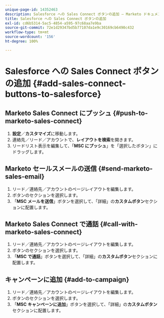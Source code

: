 ```yaml
---
unique-page-id: 14352463
description: Salesforce への Sales Connect ボタンの追加 — Marketo ドキュメント — 製品ドキュメント
title: Salesforce への Sales Connect ボタンの追加
exl-id: cd6b5314-5ac5-4854-a595-97c68aa7e9ba
source-git-commit: 72e1d29347bd5b77107da1e9c30169cb6490c432
workflow-type: tm+mt
source-wordcount: '156'
ht-degree: 100%

---
```


# Salesforce への Sales Connect ボタンの追加 {#add-sales-connect-buttons-to-salesforce}

## Marketo Sales Connect にプッシュ {#push-to-marketo-sales-connect}

1. **設定**／**カスタマイズ**&#x200B;に移動します。
1. 連絡先／リード／アカウントで、**レイアウトを検索**&#x200B;を開きます。
1. リードリスト表示を編集して、「**MSC にプッシュ**」を「選択したボタン」にドラッグします。

## Marketo セールスメールの送信 {#send-marketo-sales-email}

1. リード／連絡先／アカウントのページレイアウトを編集します。
1. ボタンのセクションを選択します。
1. 「**MSC メールを送信**」ボタンを選択して、「詳細」の&#x200B;**カスタムボタン**&#x200B;セクションに配置します。

## Marketo Sales Connect で通話 {#call-with-marketo-sales-connect}

1. リード／連絡先／アカウントのページレイアウトを編集します。
1. ボタンのセクションを選択します。
1. 「**MSC で通話**」ボタンを選択して、「詳細」の&#x200B;**カスタムボタン**&#x200B;セクションに配置します。

## キャンペーンに追加 {#add-to-campaign}

1. リード／連絡先／アカウントのページレイアウトを編集します。
1. ボタンのセクションを選択します。
1. 「**MSC キャンペーンに追加**」ボタンを選択して、「詳細」の&#x200B;**カスタムボタン**&#x200B;セクションに配置します。
